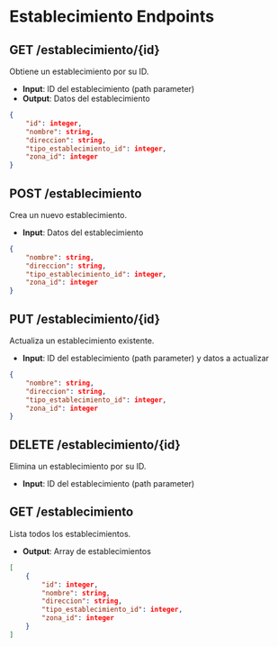 # Establecimiento Endpoints

## GET /establecimiento/{id}
Obtiene un establecimiento por su ID.
- **Input**: ID del establecimiento (path parameter)
- **Output**: Datos del establecimiento
```json
{
    "id": integer,
    "nombre": string,
    "direccion": string,
    "tipo_establecimiento_id": integer,
    "zona_id": integer
}
```
## POST /establecimiento
Crea un nuevo establecimiento.
- **Input**: Datos del establecimiento
```json
{
    "nombre": string,
    "direccion": string,
    "tipo_establecimiento_id": integer,
    "zona_id": integer
}
```

## PUT /establecimiento/{id}
Actualiza un establecimiento existente.
- **Input**: ID del establecimiento (path parameter) y datos a actualizar
```json
{
    "nombre": string,
    "direccion": string,
    "tipo_establecimiento_id": integer,
    "zona_id": integer
}
```

## DELETE /establecimiento/{id}
Elimina un establecimiento por su ID.
- **Input**: ID del establecimiento (path parameter)

## GET /establecimiento
Lista todos los establecimientos.
- **Output**: Array de establecimientos
```json
[
    {
        "id": integer,
        "nombre": string,
        "direccion": string,
        "tipo_establecimiento_id": integer,
        "zona_id": integer
    }
]
```
